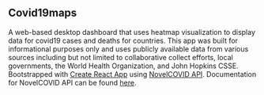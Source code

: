 ## Covid19maps

A web-based desktop dashboard that uses heatmap visualization to display data for covid19 cases and deaths for countries. This app was built for informational purposes only and uses publicly available data from various sources including but not limited to collaborative collect efforts, local governments, the World Health Organization, and John Hopkins CSSE. Bootstrapped with [Create React App](https://github.com/facebook/create-react-app) using [NovelCOVID API](https://github.com/NovelCOVID/API). Documentation for NovelCOVID API can be found [here](https://disease.sh/docs/).
